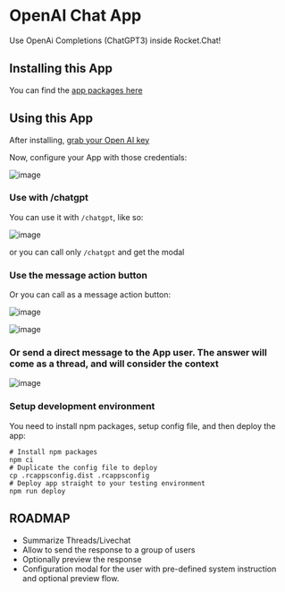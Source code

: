 # OpenAI Chat App
Use OpenAi Completions (ChatGPT3) inside Rocket.Chat!

## Installing this App

You can find the [app packages here](https://github.com/icyavocado/Rocket.Chat.OpenAI.Completions.App/releases)

## Using this App
After installing, [grab your Open AI key](https://platform.openai.com/account/api-keys)

Now, configure your App with those credentials:

![image](https://user-images.githubusercontent.com/1761174/223877973-208e0e95-26fb-4117-adaf-22439ea0a955.png)

### Use with /chatgpt
You can use it with `/chatgpt`, like so:

![image](https://user-images.githubusercontent.com/1761174/223879215-4482a3ea-dd3c-4c6e-aed7-8687b112a2e9.png)

or you can call only `/chatgpt` and get the modal

### Use the message action button
Or you can call as a message action button:

![image](https://user-images.githubusercontent.com/1761174/223878804-6c144c3f-3252-48a6-81c0-5354aaeacb5f.png)

![image](https://user-images.githubusercontent.com/1761174/225786569-6cf715f2-8bf3-4123-a019-233ce2aa3ffc.png)


### Or send a direct message to the App user. The answer will come as a thread, and will consider the context
![image](https://user-images.githubusercontent.com/1761174/226495574-bd0fc66a-f82b-4b8e-bcc3-c5dccc4170d8.png)

### Setup development environment

You need to install npm packages, setup config file, and then deploy the app:

```
# Install npm packages
npm ci
# Duplicate the config file to deploy
cp .rcappsconfig.dist .rcappsconfig
# Deploy app straight to your testing environment
npm run deploy
```

## ROADMAP
- Summarize Threads/Livechat
- Allow to send the response to a group of users
- Optionally preview the response
- Configuration modal for the user with pre-defined system instruction and optional preview flow.

